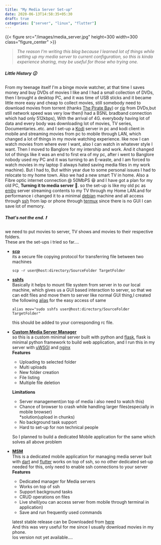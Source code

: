 ```yaml
---
title: "My Media Server Set-up"
date: 2020-06-13T14:58:35+05:30
draft: true
categories: ["server", "linux", "flutter"]
---
```


{{< figure src="/images/media_server.jpg" height=300 width=300 class="figure_center" >}}

> _The reason I'm writing this blog because I learned lot of things while setting up my media server to current configuration, so this is kinda experience sharing, may be useful for those who trying one._

##### Little History :clock130:

From my teenage itself I'm a binge movie watcher, at that time I saves money and buy DVDs of movies I like and I had a small collection of DVDs, then I brought a desktop PC, and it was time of USB sticks and it became little more easy and cheap to collect movies, still somebody need to download movies from torrent (thanks [The Pirate Bay](https://en.wikipedia.org/wiki/The_Pirate_Bay)) or [rip](https://en.wikipedia.org/wiki/Ripping) from DVDs,but still network speed was very low then(I had a BSNL bradband connection which had only 512kbps),
With the arrival of 4G. everybody having lot of data and every body was downloading lot of movies, TV series, Documentaries..etc. and I set-up a [Kodi](https://kodi.tv/) server in pc and kodi client in mobile and streaming movies from pc to mobile through LAN, which changed a lot of things in my movie watching experience. like now I can watch movies from where ever I want, also I can watch in whatever style I want. Then I moved to Banglore for my intership and work. And it changed lot of things like it was an end to first era of my pc, after i went to Banglore nobody used my PC and it was turning to an E-waste, and I am forced to watch movies in my laptop (I always hated saving media files in my work machine). But I had to, But within year due to some personal issues I had to relocate to my home town. Also we had a new smart TV in home. Also a Fibre optic internet connection @ 50MbPS :satisfied: and I have got a plan for my old PC, **Turning it to media server** :cinema:.
so the set-up is like my old pc as [emby](https://emby.media/) server streaming contents to my TV through my Home LAN.and for performance i changed it to a minimal [debian](https://www.debian.org/) machine and all access through [ssh](https://en.wikipedia.org/wiki/Secure_Shell) from lap or phone through [termux](https://termux.com/) since there is no GUI I can save lot of memory.  

##### That's not the end. :exclamation:

we need to put movies to server, TV shows and movies to their respective folders.  
These are the set-ups i tried so far....

- **[scp](https://en.wikipedia.org/wiki/Secure_copy)**  
   its a secure file copying protocol for transferring file between two machines

  ```shell
  scp -r user@host:directory/SourceFolder TargetFolder
  ```

- **[sshfs](https://en.wikipedia.org/wiki/SSHFS)**  
   Basically it helps to mount file system from server in to our local machine, which gives us a GUI based interaction to server, so that we can edit files and move them to server like normal GUI thing,I created the following [alias](<https://en.wikipedia.org/wiki/Alias_(command)>) for the easy access of same

  ```shell
  alias mov="sudo sshfs user@host:directory/SourceFolder TargetFolder"
  ```

  this should be added to your corresponding rc file.

- **[Custom Media Server Manager](https://github.com/prinzpiuz/Media-Server-Manager)**  
   so this is a custom minimal server built with python and [flask](https://github.com/pallets/flask), flask is minimal python framework to build web application, and I run this in my server with [uWSGI](https://github.com/unbit/uwsgi) and [nginx](https://en.wikipedia.org/wiki/Nginx)  
   **Features**

  - Uploading to selected folder
  - Multi uploads
  - New folder creation
  - File listing
  - Multiple file deletion

  **Limitations**

  - Server management(on top of media i also need to watch this)
  - Chance of browser to crash while handling larger files(especially in mobile browser)  
    \*solution(upload in chunks)
  - No background task support
  - Hard to set-up for non technical people

  So I planned to build a dedicated Mobile application for the same which solves all above problem

- **[MSM](https://github.com/prinzpiuz/MSM)**  
   This is a dedicated mobile application for managing media server buit with [dart](https://dart.dev/) and [flutter](https://flutter.dev/) works on top of ssh,
  so no other dedicated set-up needed for this, only need to enable ssh connections to your server  
   **Features**

  - Dedicated manager for Media servers
  - Works on top of ssh
  - Support background tasks
  - CRUD operations on files
  - Live shell(you can access server from mobile through terminal in application)
  - Save and run frequently used commands

  latest stable release can be Downloaded from [here](https://github.com/prinzpiuz/MSM/releases)  
  And this was very useful for me since I usually download movies in my phone.  
  Ios version not yet available....
